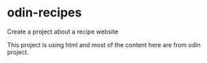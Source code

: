 # odin-recipes

Create a project about a recipe website

This project is using html and most of the content here are from odin project.
